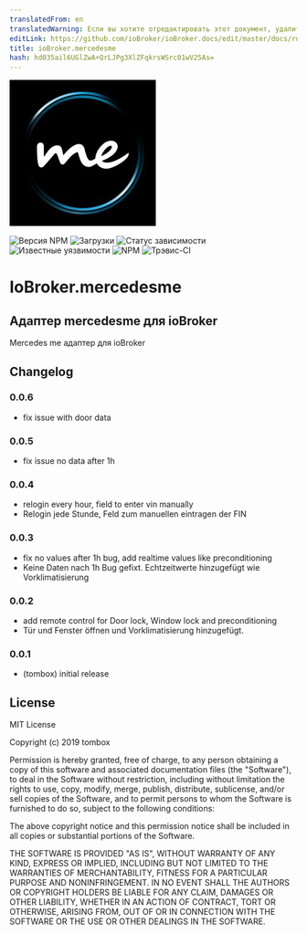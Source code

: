 ```yaml
---
translatedFrom: en
translatedWarning: Если вы хотите отредактировать этот документ, удалите поле «translationFrom», в противном случае этот документ будет снова автоматически переведен
editLink: https://github.com/ioBroker/ioBroker.docs/edit/master/docs/ru/adapterref/iobroker.mercedesme/README.md
title: ioBroker.mercedesme
hash: hd035ail6UGlZwA+QrLJPg3XlZFqkrsWSrc01wV25As=
---
```

![логотип](../../../en/adapterref/iobroker.mercedesme/admin/mercedesme.png)

![Версия NPM](http://img.shields.io/npm/v/iobroker.mercedesme.svg)
![Загрузки](https://img.shields.io/npm/dm/iobroker.mercedesme.svg)
![Статус зависимости](https://img.shields.io/david/TA2k/iobroker.mercedesme.svg)
![Известные уязвимости](https://snyk.io/test/github/TA2k/ioBroker.mercedesme/badge.svg)
![NPM](https://nodei.co/npm/iobroker.mercedesme.png?downloads=true)
![Трэвис-CI](http://img.shields.io/travis/TA2k/ioBroker.mercedesme/master.svg)

# IoBroker.mercedesme
## Адаптер mercedesme для ioBroker
Mercedes me адаптер для ioBroker

## Changelog

### 0.0.6

- fix issue with door data

### 0.0.5

- fix issue no data after 1h

### 0.0.4

- relogin every hour, field to enter vin manually
- Relogin jede Stunde, Feld zum manuellen eintragen der FIN

### 0.0.3

- fix no values after 1h bug, add realtime values like preconditioning
- Keine Daten nach 1h Bug gefixt. Echtzeitwerte hinzugefügt wie Vorklimatisierung

### 0.0.2

- add remote control for Door lock, Window lock and preconditioning
- Tür und Fenster öffnen und Vorklimatisierung hinzugefügt.

### 0.0.1

- (tombox) initial release

## License

MIT License

Copyright (c) 2019 tombox

Permission is hereby granted, free of charge, to any person obtaining a copy
of this software and associated documentation files (the "Software"), to deal
in the Software without restriction, including without limitation the rights
to use, copy, modify, merge, publish, distribute, sublicense, and/or sell
copies of the Software, and to permit persons to whom the Software is
furnished to do so, subject to the following conditions:

The above copyright notice and this permission notice shall be included in all
copies or substantial portions of the Software.

THE SOFTWARE IS PROVIDED "AS IS", WITHOUT WARRANTY OF ANY KIND, EXPRESS OR
IMPLIED, INCLUDING BUT NOT LIMITED TO THE WARRANTIES OF MERCHANTABILITY,
FITNESS FOR A PARTICULAR PURPOSE AND NONINFRINGEMENT. IN NO EVENT SHALL THE
AUTHORS OR COPYRIGHT HOLDERS BE LIABLE FOR ANY CLAIM, DAMAGES OR OTHER
LIABILITY, WHETHER IN AN ACTION OF CONTRACT, TORT OR OTHERWISE, ARISING FROM,
OUT OF OR IN CONNECTION WITH THE SOFTWARE OR THE USE OR OTHER DEALINGS IN THE
SOFTWARE.